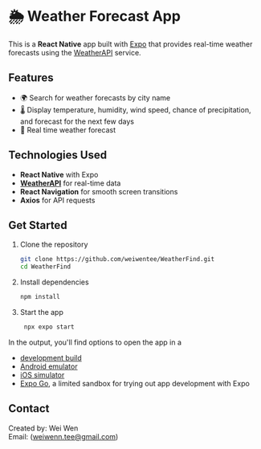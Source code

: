 # 🌦️ Weather Forecast App

This is a **React Native** app built with [Expo](https://expo.dev) that provides real-time weather forecasts using the [WeatherAPI](https://www.weatherapi.com/) service.

## Features

- 🌍 Search for weather forecasts by city name
- 🌡️ Display temperature, humidity, wind speed, chance of precipitation, and forecast for the next few days
- 📍 Real time weather forecast

## Technologies Used

- **React Native** with Expo
- [**WeatherAPI**](https://www.weatherapi.com/) for real-time data
- **React Navigation** for smooth screen transitions
- **Axios** for API requests

## Get Started

1. Clone the repository

   ``` bash
   git clone https://github.com/weiwentee/WeatherFind.git
   cd WeatherFind
   ```

2. Install dependencies

   ```bash
   npm install
   ```

3. Start the app

   ```bash
    npx expo start
   ```

In the output, you'll find options to open the app in a

- [development build](https://docs.expo.dev/develop/development-builds/introduction/)
- [Android emulator](https://docs.expo.dev/workflow/android-studio-emulator/)
- [iOS simulator](https://docs.expo.dev/workflow/ios-simulator/)
- [Expo Go](https://expo.dev/go), a limited sandbox for trying out app development with Expo

## Contact

Created by: Wei Wen  
Email: (weiwenn.tee@gmail.com)

